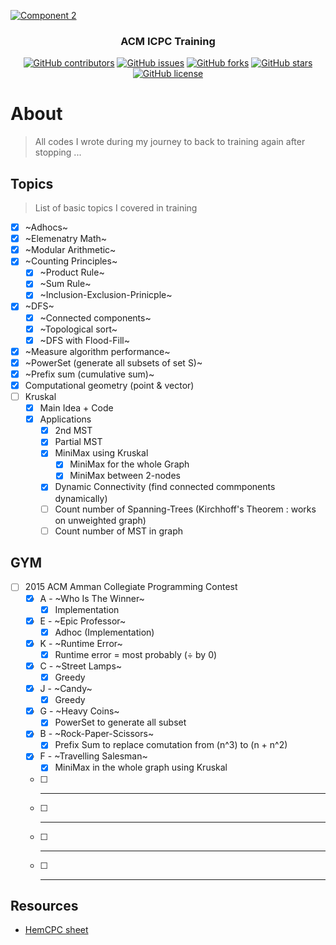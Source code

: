 <p align="center">
  <a href="https://github.com/AbdallahHemdan/CP__Training" rel="noopener">
    
  ![Component 2](https://user-images.githubusercontent.com/40190772/87728748-033bf580-c7c4-11ea-8556-de70424932e3.png)
  
  </a>
</p>

<h3 align="center">ACM ICPC Training</h3>
<div align="center">

[![GitHub contributors](https://img.shields.io/github/contributors/AbdallahHemdan/CP__Training)](https://github.com/AbdallahHemdan/CP__Training/contributors)
[![GitHub issues](https://img.shields.io/github/issues/AbdallahHemdan/CP__Training)](https://github.com/AbdallahHemdan/CP__Training/issues)
[![GitHub forks](https://img.shields.io/github/forks/AbdallahHemdan/CP__Training)](https://github.com/AbdallahHemdan/CP__Training/network)
[![GitHub stars](https://img.shields.io/github/stars/AbdallahHemdan/CP__Training)](https://github.com/AbdallahHemdan/CP__Training/stargazers)
[![GitHub license](https://img.shields.io/github/license/AbdallahHemdan/CP__Training)](https://github.com/AbdallahHemdan/CP__Training/blob/master/LICENSE)


</div>


# About
> All codes I wrote during my journey to back to training again after stopping ...


## Topics 
> List of basic topics I covered in training

- [x] ~Adhocs~
- [x] ~Elemenatry Math~
- [x] ~Modular Arithmetic~
- [x] ~Counting Principles~
  - [x] ~Product Rule~
  - [x] ~Sum Rule~
  - [x] ~Inclusion-Exclusion-Prinicple~
- [x] ~DFS~
  - [x] ~Connected components~
  - [x] ~Topological sort~
  - [x] ~DFS with Flood-Fill~
- [x] ~Measure algorithm performance~
- [x] ~PowerSet (generate all subsets of set S)~
- [x] ~Prefix sum (cumulative sum)~
- [x] Computational geometry (point & vector)
- [ ] Kruskal
  - [x] Main Idea + Code
  - [x] Applications
      - [x] 2nd MST
      - [x] Partial MST
      - [x] MiniMax using Kruskal
        - [x] MiniMax for the whole Graph
        - [x] MiniMax between 2-nodes
      - [x] Dynamic Connectivity (find connected commponents dynamically)
      - [ ] Count number of Spanning-Trees (Kirchhoff's Theorem : works on unweighted graph)
      - [ ] Count number of MST in graph

## GYM

- [ ] 2015 ACM Amman Collegiate Programming Contest
  - [x] A - ~Who Is The Winner~
    - [x] Implementation
  - [x] E - ~Epic Professor~
    - [x] Adhoc (Implementation)
  - [x] K - ~Runtime Error~
    - [x] Runtime error = most probably (÷ by 0)
  - [x] C - ~Street Lamps~
    - [x] Greedy
  - [x] J - ~Candy~
    - [x] Greedy 
  - [x] G - ~Heavy Coins~
    - [x] PowerSet to generate all subset
  - [x] B - ~Rock-Paper-Scissors~
    - [x] Prefix Sum to replace comutation from (n^3) to (n + n^2)
  - [x] F - ~Travelling Salesman~
    - [x] MiniMax in the whole graph using Kruskal
  - [ ] -----
  - [ ] -----
  - [ ] -----
  - [ ] -----
  
## Resources
- [HemCPC sheet](https://docs.google.com/spreadsheets/d/1FmiQ8iC8-Lsmz7wBvX2uqTDpqkmHOrSBMumYh2et0ZY/edit#gid=1160016643)
